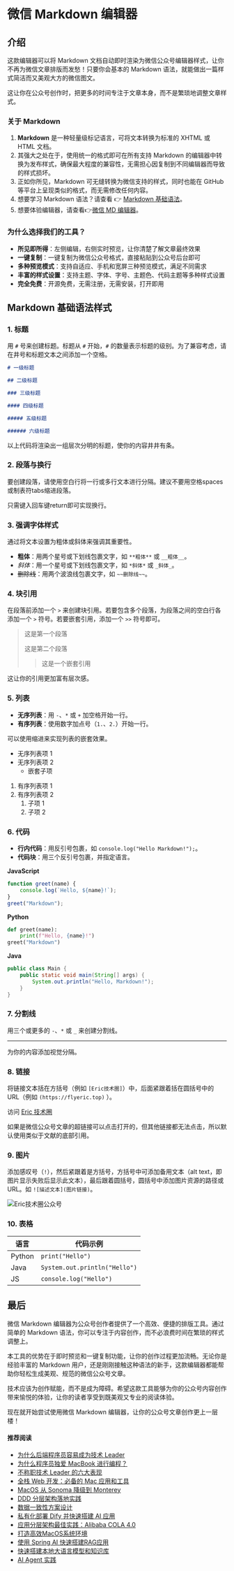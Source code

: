 # 微信 Markdown 编辑器

## 介绍

这款编辑器可以将 Markdown 文档自动即时渲染为微信公众号编辑器样式，让你不再为微信文章排版而发愁！只要你会基本的 Markdown 语法，就能做出一篇样式简洁而又美观大方的微信图文。

这让你在公众号创作时，把更多的时间专注于文章本身，而不是繁琐地调整文章样式。

### **关于 Markdown**

1. **Markdown** 是一种轻量级标记语言，可将文本转换为标准的 XHTML 或 HTML 文档。
2. 其强大之处在于，使用统一的格式即可在所有支持 Markdown 的编辑器中转换为发布样式，确保最大程度的兼容性，无需担心因复制到不同编辑器而导致的样式损坏。
3. 正如你所见，Markdown 可无缝转换为微信支持的样式，同时也能在 GitHub 等平台上呈现类似的格式，而无需修改任何内容。
4. 想要学习 Markdown 语法？请查看 👉 [Markdown 基础语法](https://www.markdown.xyz/basic-syntax/)。
5. 想要体验编辑器，请查看👉[微信 MD 编辑器](https://md.flyeric.top)。

### **为什么选择我们的工具？**

- **所见即所得**：左侧编辑，右侧实时预览，让你清楚了解文章最终效果
- **一键复制**：一键复制为微信公众号格式，直接粘贴到公众号后台即可
- **多种预览模式**：支持自适应、手机和宽屏三种预览模式，满足不同需求
- **丰富的样式设置**：支持主题、字体、字号、主题色、代码主题等多种样式设置
- **完全免费**：开源免费，无需注册，无需安装，打开即用

## Markdown 基础语法样式

### 1. 标题

用 `#` 号来创建标题。标题从 `#` 开始，`#` 的数量表示标题的级别。为了兼容考虑，请在井号和标题文本之间添加一个空格。

```markdown
# 一级标题

## 二级标题

### 三级标题

#### 四级标题

##### 五级标题

###### 六级标题
```

以上代码将渲染出一组层次分明的标题，使你的内容井井有条。

### 2. 段落与换行

要创建段落，请使用空白行将一行或多行文本进行分隔。建议不要用空格spaces或制表符tabs缩进段落。

只需键入回车键return即可实现换行。

### 3. 强调字体样式

通过将文本设置为粗体或斜体来强调其重要性。

- **粗体**：用两个星号或下划线包裹文字，如 `**粗体**` 或 `__粗体__`。
- _斜体_：用一个星号或下划线包裹文字，如 `*斜体*` 或 `_斜体_`。
- ~~删除线~~：用两个波浪线包裹文字，如 `~~删除线~~`。

### 4. 块引用

在段落前添加一个 `>` 来创建块引用。若要包含多个段落，为段落之间的空白行各添加一个 `>` 符号。若要嵌套引用，添加一个 `>>` 符号即可。

> 这是第一个段落
>
> 这是第二个段落
>
> > 这是一个嵌套引用

这让你的引用更加富有层次感。

### 5. 列表

- **无序列表**：用 `-`、`*` 或 `+` 加空格开始一行。
- **有序列表**：使用数字加点号（`1.`、`2.`）开始一行。

可以使用缩进来实现列表的嵌套效果。

- 无序列表项 1
- 无序列表项 2
  - 嵌套子项

1. 有序列表项 1
2. 有序列表项 2
   1. 子项 1
   2. 子项 2

### 6. 代码

- **行内代码**：用反引号包裹，如 `console.log("Hello Markdown!");`。
- **代码块**：用三个反引号包裹，并指定语言。

**JavaScript**

```javascript
function greet(name) {
    console.log(`Hello, ${name}!`);
}
greet("Markdown");
```

**Python**

```python
def greet(name):
    print(f"Hello, {name}!")
greet("Markdown")
```

**Java**

```java
public class Main {
    public static void main(String[] args) {
        System.out.println("Hello, Markdown!");
    }
}
```

### 7. 分割线

用三个或更多的 `-`、`*` 或 `_` 来创建分割线。

---

为你的内容添加视觉分隔。

### 8. 链接

将链接文本括在方括号（例如 `[Eric技术圈]`）中，后面紧跟着括在圆括号中的 URL（例如 `(https://flyeric.top)` ）。

访问 [Eric 技术圈](https://flyeric.top)

如果是微信公众号文章的超链接可以点击打开的，但其他链接都无法点击，所以默认使用类似于文献的底部引用。

### 9. 图片

添加感叹号（`!`），然后紧跟着是方括号，方括号中可添加备用文本（alt text，即图片显示失败后显示此文本），最后跟着圆括号，圆括号中添加图片资源的路径或 URL。如 `![描述文本](图片链接)`。

![Eric技术圈公众号](https://pic-bed-1256249917.cos.ap-chengdu.myqcloud.com/uPic/qrcode_for_gh_996c5c8013f2_430.jpg)

### 10. 表格

| 语言   | 代码示例                      |
| ------ | ----------------------------- |
| Python | `print("Hello")`              |
| Java   | `System.out.println("Hello")` |
| JS     | `console.log("Hello")`        |


## 最后

微信 Markdown 编辑器为公众号创作者提供了一个高效、便捷的排版工具。通过简单的 Markdown 语法，你可以专注于内容创作，而不必浪费时间在繁琐的样式调整上。

本工具的优势在于即时预览和一键复制功能，让你的创作过程更加流畅。无论你是经验丰富的 Markdown 用户，还是刚刚接触这种语法的新手，这款编辑器都能帮助你轻松生成美观、规范的微信公众号文章。

技术应该为创作赋能，而不是成为障碍。希望这款工具能够为你的公众号内容创作带来愉悦的体验，让你的读者享受到既美观又专业的阅读体验。

现在就开始尝试使用微信 Markdown 编辑器，让你的公众号文章创作更上一层楼！

#### 推荐阅读

- [为什么后端程序员容易成为技术 Leader](https://mp.weixin.qq.com/s/BGz3OFvM-wyb574dS_jegw)
- [为什么程序员独爱 MacBook 进行编程？](https://mp.weixin.qq.com/s/oCKHpPZtyXB5gTRrS8G_Iw)
- [不称职技术 Leader 的六大表现](https://mp.weixin.qq.com/s/4XAvt9AalBtHIcy5_Unr1g)
- [全栈 Web 开发：必备的 Mac 应用和工具](https://mp.weixin.qq.com/s/udbGzOh34stgGS9NZApS1w)
- [MacOS 从 Sonoma 降级到 Monterey](https://mp.weixin.qq.com/s/zqzNWWAHa0m1IWgriV_YSA)
- [DDD 分层架构落地实践](https://mp.weixin.qq.com/s/g2xaH_mLf07fdb-4TxAMXg)
- [数据一致性方案设计](https://mp.weixin.qq.com/s/MAuUBI8aPHajK7v-fQ-jWw)
- [私有化部署 Dify 并快速搭建 AI 应用](https://mp.weixin.qq.com/s/kTuOVuXlbRWcdCiq0PmYEg)
- [应用分层架构最佳实践：Alibaba COLA 4.0](https://mp.weixin.qq.com/s/9YhdYl31CPgvOLo9RzGGQQ)
- [打造高效MacOS系统环境](https://mp.weixin.qq.com/s/f8qqAiplYnL_RZH6QeNRPw)
- [使用 Spring AI 快速搭建RAG应用](https://mp.weixin.qq.com/s/vIG2KzMV30P9yHryfJkOrQ)
- [快速搭建本地大语言模型和知识库](https://mp.weixin.qq.com/s/6HeHakbmxAq7ebBV3_YtZA)
- [AI Agent 实践](https://mp.weixin.qq.com/s/TCo3y4ZuGeT96AwxLdBJHQ)